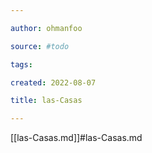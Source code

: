 ```yaml
---

author: ohmanfoo

source: #todo

tags: 

created: 2022-08-07

title: las-Casas

---
```

[[las-Casas.md]]#las-Casas.md